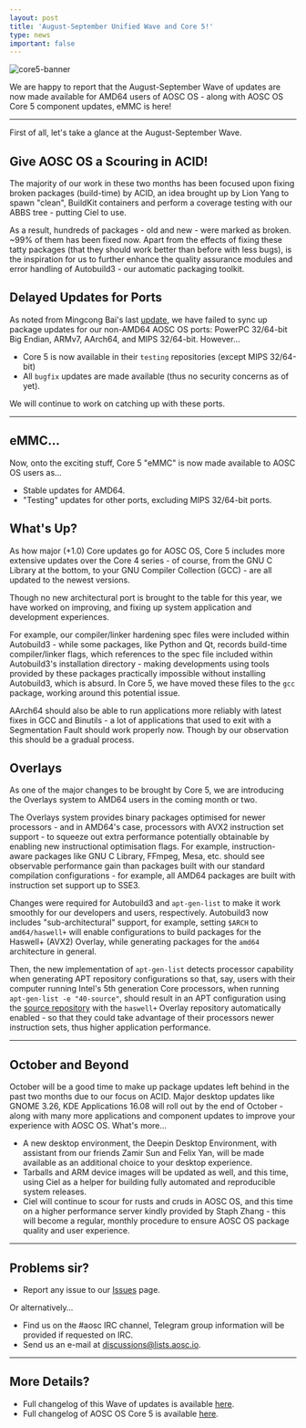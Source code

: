 ```yaml
---
layout: post
title: 'August-September Unified Wave and Core 5!'
type: news
important: false
---
```


![core5-banner](/assets/i/news/core5-banner.jpg)

We are happy to report that the August-September Wave of updates are now made available for AMD64 users of AOSC OS - along with AOSC OS Core 5 component updates, eMMC is here!

--------

First of all, let's take a glance at the August-September Wave.

## Give AOSC OS a Scouring in ACID!

The majority of our work in these two months has been focused upon fixing broken packages (build-time) by ACID, an idea brought up by Lion Yang to spawn "clean", BuildKit containers and perform a coverage testing with our ABBS tree - putting Ciel to use.

As a result, hundreds of packages - old and new - were marked as broken. ~99% of them has been fixed now. Apart from the effects of fixing these tatty packages (that they should work better than before with less bugs), is the inspiration for us to further enhance the quality assurance modules and error handling of Autobuild3 - our automatic packaging toolkit.

## Delayed Updates for Ports

As noted from Mingcong Bai's last [update](https://aosc.io/news/2839-goings-on-a-quick-mid-september-update), we have failed to sync up package updates for our non-AMD64 AOSC OS ports: PowerPC 32/64-bit Big Endian, ARMv7, AArch64, and MIPS 32/64-bit. However...

- Core 5 is now available in their `testing` repositories (except MIPS 32/64-bit)
- All `bugfix` updates are made available (thus no security concerns as of yet).

We will continue to work on catching up with these ports.

--------

## eMMC...

Now, onto the exciting stuff, Core 5 "eMMC" is now made available to AOSC OS users as...

- Stable updates for AMD64.
- "Testing" updates for other ports, excluding MIPS 32/64-bit ports.

## What's Up?

As how major (+1.0) Core updates go for AOSC OS, Core 5 includes more extensive updates over the Core 4 series - of course, from the GNU C Library at the bottom, to your GNU Compiler Collection (GCC) - are all updated to the newest versions.

Though no new architectural port is brought to the table for this year, we have worked on improving, and fixing up system application and development experiences.

For example, our compiler/linker hardening spec files were included within Autobuild3 - while some packages, like Python and Qt, records build-time compiler/linker flags, which references to the spec file included within Autobuild3's installation directory - making developments using tools provided by these packages practically impossible without installing Autobuild3, which is absurd. In Core 5, we have moved these files to the `gcc` package, working around this potential issue.

AArch64 should also be able to run applications more reliably with latest fixes in GCC and Binutils - a lot of applications that used to exit with a Segmentation Fault should work properly now. Though by our observation this should be a gradual process.

## Overlays

As one of the major changes to be brought by Core 5, we are introducing the Overlays system to AMD64 users in the coming month or two.

The Overlays system provides binary packages optimised for newer processors - and in AMD64's case, processors with AVX2 instruction set support - to squeeze out extra performance potentially obtainable by enabling new instructional optimisation flags. For example, instruction-aware packages like GNU C Library, FFmpeg, Mesa, etc. should see observable performance gain than packages built with our standard compilation configurations - for example, all AMD64 packages are built with instruction set support up to SSE3.

Changes were required for Autobuild3 and `apt-gen-list` to make it work smoothly for our developers and users, respectively. Autobuild3 now includes "sub-architectural" support, for example, setting `$ARCH` to `amd64/haswell+` will enable configurations to build packages for the Haswell+ (AVX2) Overlay, while generating packages for the `amd64` architecture in general.

Then, the new implementation of `apt-gen-list` detects processor capability when generating APT repository configurations so that, say, users with their computer running Intel's 5th generation Core processors, when running `apt-gen-list -e "40-source"`, should result in an APT configuration using the [source repository](https://repo.aosc.io/) with the `haswell+` Overlay repository automatically enabled - so that they could take advantage of their processors newer instruction sets, thus higher application performance.

--------

## October and Beyond

October will be a good time to make up package updates left behind in the past two months due to our focus on ACID. Major desktop updates like GNOME 3.26, KDE Applications 16.08 will roll out by the end of October - along with many more applications and component updates to improve your experience with AOSC OS. What's more...

- A new desktop environment, the Deepin Desktop Environment, with assistant from our friends Zamir Sun and Felix Yan, will be made available as an additional choice to your desktop experience.
- Tarballs and ARM device images will be updated as well, and this time, using Ciel as a helper for building fully automated and reproducible system releases.
- Ciel will continue to scour for rusts and cruds in AOSC OS, and this time on a higher performance server kindly provided by Staph Zhang - this will become a regular, monthly procedure to ensure AOSC OS package quality and user experience.

-------

## Problems sir?

- Report any issue to our [Issues](https://github.com/AOSC-Dev/aosc-os-abbs/issues) page.

Or alternatively…

- Find us on the #aosc IRC channel, Telegram group information will be provided if requested on IRC.
- Send us an e-mail at [discussions@lists.aosc.io](mailto:discussions@lists.aosc.io).

--------

## More Details?

- Full changelog of this Wave of updates is available [here](https://github.com/AOSC-Dev/aosc-os/blob/master/changelogs/201708-201709-changelog.md).
- Full changelog of AOSC OS Core 5 is available [here](https://github.com/AOSC-Dev/aosc-os-core/releases/tag/v5.0.0%2B4).
